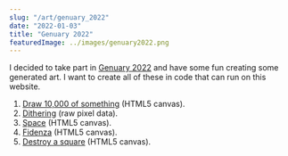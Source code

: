 ```yaml
---
slug: "/art/genuary_2022"
date: "2022-01-03"
title: "Genuary 2022"
featuredImage: ../images/genuary2022.png
---
```


I decided to take part in [Genuary 2022](http://genuary.art/) and have some fun creating some generated art. I want to create all of these in code that can run on this website.

1. [Draw 10,000 of something](/art/genuary_2022/1) (HTML5 canvas).
2. [Dithering](/art/genuary_2022/2) (raw pixel data).
3. [Space](/art/genuary_2022/3) (HTML5 canvas).
4. [Fidenza](/art/genuary_2022/4) (HTML5 canvas).
5. [Destroy a square](/art/genuary_2022/5) (HTML5 canvas).